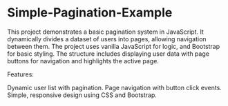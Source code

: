 # Simple-Pagination-Example
 This project demonstrates a basic pagination system in JavaScript.
 It dynamically divides a dataset of users into pages, allowing navigation between them. The project uses vanilla JavaScript for logic, and Bootstrap for basic styling. The structure includes displaying user data with page buttons for navigation and highlights the active page.

Features:

Dynamic user list with pagination.
Page navigation with button click events.
Simple, responsive design using CSS and Bootstrap.
